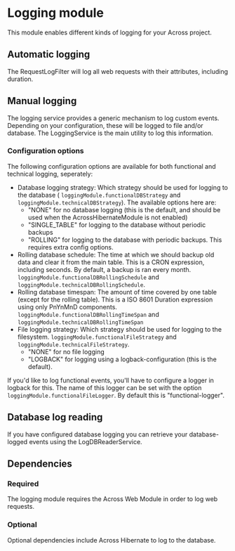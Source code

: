 # Logging module

This module enables different kinds of logging for your Across project.

## Automatic logging

The RequestLogFilter will log all web requests with their attributes, including duration.

## Manual logging

The logging service provides a generic mechanism to log custom events. Depending on your configuration, these will be logged to file and/or database. The LoggingService is the main utility to log this information.

### Configuration options

The following configuration options are available for both functional and technical logging, seperately:

 - Database logging strategy: Which strategy should be used for logging to the database ( `loggingModule.functionalDBStrategy` and `loggingModule.technicalDBStrategy`). The available options here are:
     - "NONE" for no database logging (this is the default, and should be used when the AcrossHibernateModule is not enabled)
     - "SINGLE_TABLE" for logging to the database without periodic backups
     - "ROLLING" for logging to the database with periodic backups. This requires extra config options.
 - Rolling database schedule: The time at which we should backup old data and clear it from the main table. This is a CRON expression, including seconds. By default, a backup is ran every month. `loggingModule.functionalDBRollingSchedule` and `loggingModule.technicalDBRollingSchedule`.
 - Rolling database timespan: The amount of time covered by one table (except for the rolling table). This is a ISO 8601 Duration expression using only PnYnMnD components. `loggingModule.functionalDBRollingTimeSpan` and `loggingModule.technicalDBRollingTimeSpan`
 - File logging strategy: Which strategy should be used for logging to the filesystem. `loggingModule.functionalFileStrategy` and `loggingModule.technicalFileStrategy`.
     - "NONE" for no file logging
     - "LOGBACK" for logging using a logback-configuration (this is the default).

If you'd like to log functional events, you'll have to configure a logger in logback for this. The name of this logger can be set with the option `loggingModule.functionalFileLogger`. By default this is "functional-logger".

## Database log reading

If you have configured database logging you can retrieve your database-logged events using the LogDBReaderService.

## Dependencies
### Required

The logging module requires the Across Web Module in order to log web requests.

### Optional

Optional dependencies include Across Hibernate to log to the database.